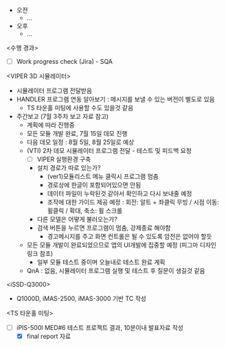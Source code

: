 - 오전
	- ...
- 오후
	- ...

<수행 경과>
- [ ] Work progress check (Jira) - SQA

<VIPER 3D 시뮬레이터>
- 시뮬레이터 프로그램 전달받음
- HANDLER 프로그램 연동 알아보기 : 메시지를 보낼 수 있는 버전이 별도로 있음
	- TS 타운홀 미팅에 사용할 수도 있을것 같음
- 주간보고 (7월 3주차 보고 자료 참고)
	- 계획에 따라 진행중
	- 모든 모듈 개발 완료, 7월 15일 데모 진행
	- 다음 데모 일정 : 8월 5일, 8월 25일로 예상
	- (VTI) 2차 데모 시뮬레이터 프로그램 전달 - 테스트 및 피드백 요청
		- [ ] VIPER 실행환경 구축
		- 설치 경로가 따로 있는가?
			- (ver1)모듈리스트 메뉴 클릭시 프로그램 멈춤
			- 경로상에 한글이 포함되어있으면 안됨
			- 데이터 파일이 누락된것 같아서 확인하고 다시 보내줄 예정
			- 조작에 대한 가이드 제공 예정 : 회전: 알트 + 좌클릭 무빙 / 시점 이동: 휠클릭 / 확대, 축소: 휠 스크롤
		- 다른 모델은 어떻게 불러오는가?
		- 검색 버튼을 누르면 프로그램이 멈춤, 강제종료 해야함
			- 경고메시지를 주고 화면 컨트롤은 될 수 있도록 암전은 없어야 할듯
	- 모든 모듈 개발이 완료되었으므로 앱의 UI개발에 집중할 예정 (피그마 디자인 링크 참조)
		- 일부 모듈 테스트 중이며 오늘내로 테스트 완료 계획
	- QnA : 없음, 시뮬레이터 프로그램 실행 및 테스트 후 질문이 생길것 같음

\<iSSD-Q3000>
- Q1000D, iMAS-2500, iMAS-3000 기반 TC 작성

<TS 타운홀 미팅>
- [ ] iPIS-500I MED#6 테스트 프로젝트 결과, 10분이내 발표자료 작성
	- [x] final report 자료